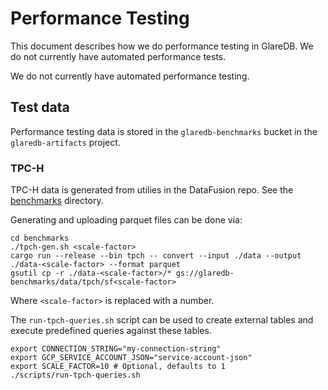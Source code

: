 # Performance Testing

This document describes how we do performance testing in GlareDB. We do not
currently have automated performance tests.

We do not currently have automated performance testing.

## Test data

Performance testing data is stored in the `glaredb-benchmarks` bucket in the
`glaredb-artifacts` project.

### TPC-H

TPC-H data is generated from utilies in the DataFusion repo. See the
[benchmarks](https://github.com/apache/arrow-datafusion/tree/main/benchmarks) directory.

Generating and uploading parquet files can be done via:

```shell
cd benchmarks
./tpch-gen.sh <scale-factor>
cargo run --release --bin tpch -- convert --input ./data --output ./data-<scale-factor> --format parquet
gsutil cp -r ./data-<scale-factor>/* gs://glaredb-benchmarks/data/tpch/sf<scale-factor>
```

Where `<scale-factor>` is replaced with a number.

The `run-tpch-queries.sh` script can be used to create external tables and
execute predefined queries against these tables.

``` shell
export CONNECTION_STRING="my-connection-string"
export GCP_SERVICE_ACCOUNT_JSON="service-account-json"
export SCALE_FACTOR=10 # Optional, defaults to 1
./scripts/run-tpch-queries.sh
```

